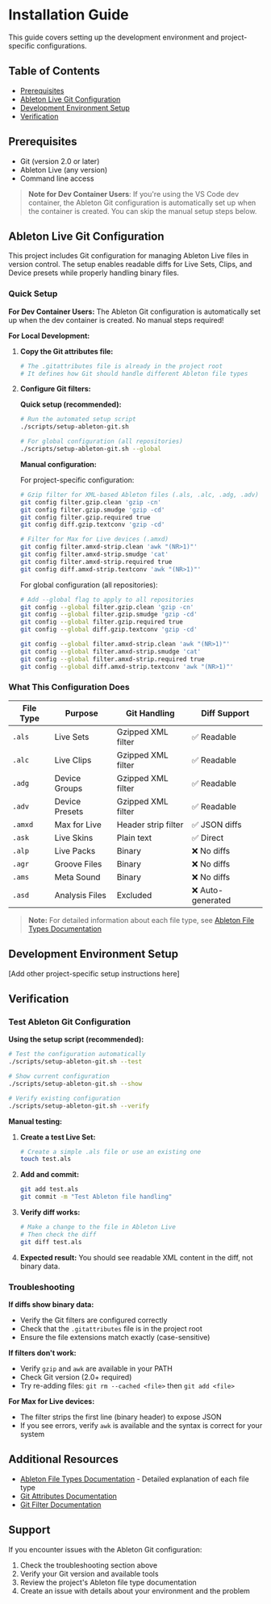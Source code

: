 # Installation Guide

This guide covers setting up the development environment and project-specific configurations.

## Table of Contents

- [Prerequisites](#prerequisites)
- [Ableton Live Git Configuration](#ableton-live-git-configuration)
- [Development Environment Setup](#development-environment-setup)
- [Verification](#verification)

## Prerequisites

- Git (version 2.0 or later)
- Ableton Live (any version)
- Command line access

> **Note for Dev Container Users**: If you're using the VS Code dev container, the Ableton Git configuration is automatically set up when the container is created. You can skip the manual setup steps below.

## Ableton Live Git Configuration

This project includes Git configuration for managing Ableton Live files in version control. The setup enables readable diffs for Live Sets, Clips, and Device presets while properly handling binary files.

### Quick Setup

**For Dev Container Users:**
The Ableton Git configuration is automatically set up when the dev container is created. No manual steps required!

**For Local Development:**

1. **Copy the Git attributes file:**
   ```bash
   # The .gitattributes file is already in the project root
   # It defines how Git should handle different Ableton file types
   ```

2. **Configure Git filters:**
   
   **Quick setup (recommended):**
   ```bash
   # Run the automated setup script
   ./scripts/setup-ableton-git.sh
   
   # For global configuration (all repositories)
   ./scripts/setup-ableton-git.sh --global
   ```

   **Manual configuration:**
   
   For project-specific configuration:
   ```bash
   # Gzip filter for XML-based Ableton files (.als, .alc, .adg, .adv)
   git config filter.gzip.clean 'gzip -cn'
   git config filter.gzip.smudge 'gzip -cd'
   git config filter.gzip.required true
   git config diff.gzip.textconv 'gzip -cd'

   # Filter for Max for Live devices (.amxd)
   git config filter.amxd-strip.clean 'awk "(NR>1)"'
   git config filter.amxd-strip.smudge 'cat'
   git config filter.amxd-strip.required true
   git config diff.amxd-strip.textconv 'awk "(NR>1)"'
   ```

   For global configuration (all repositories):
   ```bash
   # Add --global flag to apply to all repositories
   git config --global filter.gzip.clean 'gzip -cn'
   git config --global filter.gzip.smudge 'gzip -cd'
   git config --global filter.gzip.required true
   git config --global diff.gzip.textconv 'gzip -cd'
   
   git config --global filter.amxd-strip.clean 'awk "(NR>1)"'
   git config --global filter.amxd-strip.smudge 'cat'
   git config --global filter.amxd-strip.required true
   git config --global diff.amxd-strip.textconv 'awk "(NR>1)"'
   ```

### What This Configuration Does

| File Type | Purpose | Git Handling | Diff Support |
|-----------|---------|--------------|--------------|
| `.als` | Live Sets | Gzipped XML filter | ✅ Readable |
| `.alc` | Live Clips | Gzipped XML filter | ✅ Readable |
| `.adg` | Device Groups | Gzipped XML filter | ✅ Readable |
| `.adv` | Device Presets | Gzipped XML filter | ✅ Readable |
| `.amxd` | Max for Live | Header strip filter | ✅ JSON diffs |
| `.ask` | Live Skins | Plain text | ✅ Direct |
| `.alp` | Live Packs | Binary | ❌ No diffs |
| `.agr` | Groove Files | Binary | ❌ No diffs |
| `.ams` | Meta Sound | Binary | ❌ No diffs |
| `.asd` | Analysis Files | Excluded | ❌ Auto-generated |

> **Note:** For detailed information about each file type, see [Ableton File Types Documentation](docs/Ableton/Ableton___File.md)

## Development Environment Setup

[Add other project-specific setup instructions here]

## Verification

### Test Ableton Git Configuration

**Using the setup script (recommended):**
```bash
# Test the configuration automatically
./scripts/setup-ableton-git.sh --test

# Show current configuration
./scripts/setup-ableton-git.sh --show

# Verify existing configuration
./scripts/setup-ableton-git.sh --verify
```

**Manual testing:**
1. **Create a test Live Set:**
   ```bash
   # Create a simple .als file or use an existing one
   touch test.als
   ```

2. **Add and commit:**
   ```bash
   git add test.als
   git commit -m "Test Ableton file handling"
   ```

3. **Verify diff works:**
   ```bash
   # Make a change to the file in Ableton Live
   # Then check the diff
   git diff test.als
   ```

4. **Expected result:** You should see readable XML content in the diff, not binary data.

### Troubleshooting

**If diffs show binary data:**
- Verify the Git filters are configured correctly
- Check that the `.gitattributes` file is in the project root
- Ensure the file extensions match exactly (case-sensitive)

**If filters don't work:**
- Verify `gzip` and `awk` are available in your PATH
- Check Git version (2.0+ required)
- Try re-adding files: `git rm --cached <file>` then `git add <file>`

**For Max for Live devices:**
- The filter strips the first line (binary header) to expose JSON
- If you see errors, verify `awk` is available and the syntax is correct for your system

## Additional Resources

- [Ableton File Types Documentation](docs/Ableton/Ableton___File.md) - Detailed explanation of each file type
- [Git Attributes Documentation](https://git-scm.com/docs/gitattributes)
- [Git Filter Documentation](https://git-scm.com/docs/git-config#Documentation/git-config.txt-filterltnamegt)

## Support

If you encounter issues with the Ableton Git configuration:

1. Check the troubleshooting section above
2. Verify your Git version and available tools
3. Review the project's Ableton file type documentation
4. Create an issue with details about your environment and the problem

